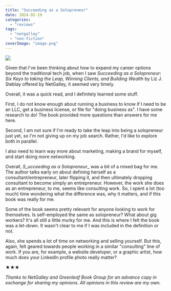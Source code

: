 ```yaml
---
title: "Succeeding as a Solopreneur"
date: 2024-02-19
categories: 
  - "reviews"
tags: 
  - "netgalley"
  - "non-fiction"
coverImage: "image.png"
---
```


![](images/image-1.png)

Given that I've been thinking about how to expand my career options beyond the traditional tech job, when I saw _Succeeding as a Solopreneur: Six Keys to taking the Leap, Winning Clients, and Building Wealth_ by Liz J. Steblay offered by NetGalley, it seemed very timely.

Overall, it was a quick read, and I definitely learned some stuff.

First, I do not know enough about running a business to know if I need to be an LLC, get a business license, or file for "doing business as". I have some research to do! The book provided more questions than answers for me here.

Second, I am not sure if I'm ready to take the leap into being a solopreneur just yet, so I'm not giving up on my job search. Rather, I'd like to explore both in parallel.

I also need to learn way more about marketing, making a brand for myself, and start doing more networking.

Overall, _S_ucceeding as a Solopreneur__ was a bit of a mixed bag for me. The author talks early on about defining herself as a consultant/entrepreneur, later flipping it, and then ultimately dropping consultant to become simply an entrepreneur. However, the work she does as an entrepreneur, to me, seems like consulting work. So, I spent a lot (too much) time wondering what the difference was, why it matters, and if this book was really for me.

Some of the book seems pretty relevant for anyone looking to work for themselves. Is self-employed the same as solopreneur? What about gig workers? It's all still a little murky for me. And this is where I felt the book was a let-down. It wasn't clear to me if I was included in the definition or not.

Also, she spends a lot of time on networking and selling yourself. But this, again, felt geared towards people working in a similar "consulting" line of work. If you are, for example, a website developer, or a graphic artist, how much does your LinkedIn profile photo really matter?

★★★

_Thanks to NetGalley and Greenleaf Book Group for an advance copy in exchange for sharing my opinions. All opinions in this review are my own._
